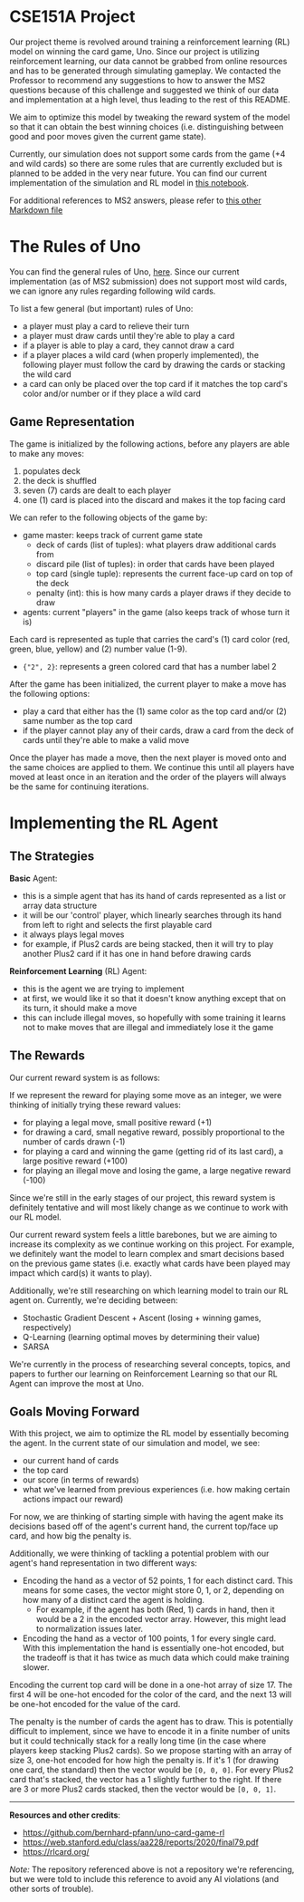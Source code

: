 # CSE151A Project
Our project theme is revolved around training a reinforcement learning (RL) model on winning the card game, Uno. Since our project is utilizing reinforcement learning, our data cannot be grabbed from online resources and has to be generated through simulating gameplay. We contacted the Professor to recommend any suggestions to how to answer the MS2 questions because of this challenge and suggested we think of our data and implementation at a high level, thus leading to the rest of this README.

We aim to optimize this model by tweaking the reward system of the model so that it can obtain the best winning choices (i.e. distinguishing between good and poor moves given the current game state).

Currently, our simulation does not support some cards from the game (+4 and wild cards) so there are some rules that are currently excluded but is planned to be added in the very near future. You can find our current implementation of the simulation and RL model in [this notebook](https://github.com/nicholaslambs/cse151a_project/blob/main/unosharedbase2.ipynb).

For additional references to MS2 answers, please refer to [this other Markdown file](https://github.com/nicholaslambs/cse151a_project/blob/main/MS2Data.md)

# The Rules of Uno
You can find the general rules of Uno, [here](https://en.wikipedia.org/wiki/Uno_(card_game)). Since our current implementation (as of MS2 submission) does not support most wild cards, we can ignore any rules regarding following wild cards.

To list a few general (but important) rules of Uno:
- a player must play a card to relieve their turn
- a player must draw cards until they're able to play a card
- if a player is able to play a card, they cannot draw a card
- if a player places a wild card (when properly implemented), the following player must follow the card by drawing the cards or stacking the wild card
- a card can only be placed over the top card if it matches the top card's color and/or number or if they place a wild card

## Game Representation
The game is initialized by the following actions, before any players are able to make any moves:
1. populates deck
2. the deck is shuffled
3. seven (7) cards are dealt to each player
4. one (1) card is placed into the discard and makes it the top facing card

We can refer to the following objects of the game by:
- game master: keeps track of current game state
  - deck of cards (list of tuples): what players draw additional cards from
  - discard pile (list of tuples): in order that cards have been played
  - top card (single tuple): represents the current face-up card on top of the deck
  - penalty (int): this is how many cards a player draws if they decide to draw 
- agents: current "players" in the game (also keeps track of whose turn it is)

Each card is represented as tuple that carries the card's (1) card color (red, green, blue, yellow) and (2) number value (1-9).
- `{"2", 2}`: represents a green colored card that has a number label 2

After the game has been initialized, the current player to make a move has the following options:
- play a card that either has the (1) same color as the top card and/or (2) same number as the top card
- if the player cannot play any of their cards, draw a card from the deck of cards until they're able to make a valid move

Once the player has made a move, then the next player is moved onto and the same choices are applied to them. We continue this until all players have moved at least once in an iteration and the order of the players will always be the same for continuing iterations. 

# Implementing the RL Agent
## The Strategies
**Basic** Agent:
- this is a simple agent that has its hand of cards represented as a list or array data structure
- it will be our 'control' player, which linearly searches through its hand from left to right and selects the first playable card
- it always plays legal moves
- for example, if Plus2 cards are being stacked, then it will try to play another Plus2 card if it has one in hand before drawing cards

**Reinforcement Learning** (RL) Agent:
- this is the agent we are trying to implement
- at first, we would like it so that it doesn't know anything except that on its turn, it should make a move
- this can include illegal moves, so hopefully with some training it learns not to make moves that are illegal and immediately lose it the game

## The Rewards
Our current reward system is as follows:

If we represent the reward for playing some move as an integer, we were thinking of initially trying these reward values:
- for playing a legal move, small positive reward (+1)
- for drawing a card, small negative reward, possibly proportional to the number of cards drawn (-1)
- for playing a card and winning the game (getting rid of its last card), a large positive reward (+100)
- for playing an illegal move and losing the game, a large negative reward (-100)

Since we're still in the early stages of our project, this reward system is definitely tentative and will most likely change as we continue to work with our RL model. 

Our current reward system feels a little barebones, but we are aiming to increase its complexity as we continue working on this project. For example, we definitely want the model to learn complex and smart decisions based on the previous game states (i.e. exactly what cards have been played may impact which card(s) it wants to play). 

Additionally, we're still researching on which learning model to train our RL agent on. Currently, we're deciding between:
- Stochastic Gradient Descent + Ascent (losing + winning games, respectively)
- Q-Learning (learning optimal moves by determining their value)
- SARSA

We're currently in the process of researching several concepts, topics, and papers to further our learning on Reinforcement Learning so that our RL Agent can improve the most at Uno.

## Goals Moving Forward
With this project, we aim to optimize the RL model by essentially becoming the agent. In the current state of our simulation and model, we see:
- our current hand of cards
- the top card
- our score (in terms of rewards)
- what we've learned from previous experiences (i.e. how making certain actions impact our reward)

For now, we are thinking of starting simple with having the agent make its decisions based off of the agent's current hand, the current top/face up card, and how big the penalty is. 

Additionally, we were thinking of tackling a potential problem with our agent's hand representation in two different ways:
- Encoding the hand as a vector of 52 points, 1 for each distinct card. This means for some cases, the vector might store 0, 1, or 2, depending on how many of a distinct card the agent is holding.
  - For example, if the agent has both (Red, 1) cards in hand, then it would be a 2 in the encoded vector array. However, this might lead to normalization issues later.
- Encoding the hand as a vector of 100 points, 1 for every single card. With this implementation the hand is essentially one-hot encoded, but the tradeoff is that it has twice as much data which could make training slower.

Encoding the current top card will be done in a one-hot array of size 17. The first 4 will be one-hot encoded for the color of the card, and the next 13 will be one-hot encoded for the value of the card.

The penalty is the number of cards the agent has to draw. This is potentially difficult to implement, since we have to encode it in a finite number of units but it could technically stack for a really long time (in the case where players keep stacking Plus2 cards). So we propose starting with an array of size 3, one-hot encoded for how high the penalty is. If it's 1 (for drawing one card, the standard) then the vector would be `[0, 0, 0]`. For every Plus2 card that's stacked, the vector has a 1 slightly further to the right. If there are 3 or more Plus2 cards stacked, then the vector would be `[0, 0, 1]`.

---
**Resources and other credits**:
- https://github.com/bernhard-pfann/uno-card-game-rl
- https://web.stanford.edu/class/aa228/reports/2020/final79.pdf
- https://rlcard.org/

*Note:* The repository referenced above is not a repository we're referencing, but we were told to include this reference to avoid any AI violations (and other sorts of trouble).
